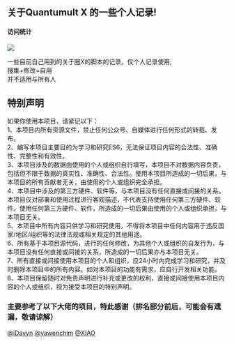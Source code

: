 ## 关于Quantumult X 的一些个人记录!

#### 访问统计
![](http://profile-counter.glitch.me/jaycezf/count.svg)

一些目前自己用到的关于圈X的脚本的记录，仅个人记录使用;  
搜集+修改=自用    
并不适用与所有人    
## 特别声明
如果你使用本项目，请紧记以下：  
1、本项目内所有资源文件，禁止任何公众号、自媒体进行任何形式的转载、发布。  
2、编写本项目主要目的为学习和研究ES6，无法保证项目内容的合法性、准确性、完整性和有效性。  
3、本项目涉及的数据由使用的个人或组织自行填写，本项目不对数据内容负责，包括但不限于数据的真实性、准确性、合法性。使用本项目所造成的一切后果，与本项目的所有贡献者无关，由使用的个人或组织完全承担。  
4、本项目中涉及的第三方硬件、软件等，与本项目没有任何直接或间接的关系。本项目仅对部署和使用过程进行客观描述，不代表支持使用任何第三方硬件、软件。使用任何第三方硬件、软件，所造成的一切后果由使用的个人或组织承担，与本项目无关。  
5、本项目中所有内容只供学习和研究使用，不得将本项目中任何内容用于违反国家/地区/组织等的法律法规或相关规定的其他用途。  
6、所有基于本项目源代码，进行的任何修改，为其他个人或组织的自发行为，与本项目没有任何直接或间接的关系，所造成的一切后果亦与本项目无关。  
7、所有直接或间接使用本项目的个人和组织，应24小时内完成学习和研究，并及时删除本项目中的所有内容。如对本项目的功能有需求，应自行开发相关功能。  
8、本项目保留随时对免责声明进行补充或更改的权利，直接或间接使用本项目内容的个人或组织，视为接受本项目的特别声明。  



### 主要参考了以下大佬的项目，特此感谢（排名部分前后，可能会有遗漏，敬请谅解）

[@iDavyn](https://github.com/iDavyn)
[@yawenchim](https://github.com/yawenchim)
[@XIAO](https://github.com/KOP-XIAO)



